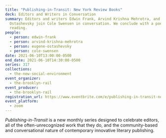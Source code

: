 ```yaml
---
title: "Publishing-in-Transit: New York Review Books"
deck: Editors and Writers in Conversation
summary: Editors and writers Edwin Frank, Arvind Krishna Mehrotra, and Eugene
  Ostashevsky join Cole Swensen in conversation. We conclude with a poetry
  reading.
people:
  - person: edwin-frank
  - person: arvind-krishna-mehrotra
  - person: eugene-ostashevsky
  - person: cole-swensen
date: 2021-06-10T13:00:00-0500
end_date: 2021-06-10T14:30:00-0500
series: 317
collections:
  - the-new-social-environment
event_organizer:
  - the-brooklyn-rail
event_producer:
  - the-brooklyn-rail
registration_url: https://www.eventbrite.com/e/publishing-in-transit-new-york-review-of-books-tickets-158172184261
event_platform:
  - zoom
---
```

*Publishing-in-Transit* is a new monthly series designed to celebrate editors, all of the often-unrecognized work that they do, and the community-based and conversational nature of contemporary innovative literary publishing.